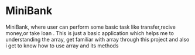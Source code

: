 # MiniBank
 MiniBank, where user can perform some basic task like transfer,recive money,or take loan . This is just a basic application which helps me to understanding the array, get familiar with array through this project and also i get to know how to use array and its methods
